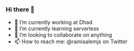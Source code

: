 ### Hi there 👋

- 🔭 I’m currently working at Dhad
- 🌱 I’m currently learning serverless 
- 👯 I’m looking to collaborate on anything 
- 📫 How to reach me: @ramisalemjs on Twitter 

<!--
**ramisalem/ramisalem** is a ✨ _special_ ✨ repository because its `README.md` (this file) appears on your GitHub profile.

Here are some ideas to get you started:

- 🔭 I’m currently working on Tarmeez and Dhad 
- 🌱 I’m currently learning Deno
- 👯 I’m looking to collaborate on anything 
- 📫 How to reach me: @ramisalemjs on Twitter 
-->
